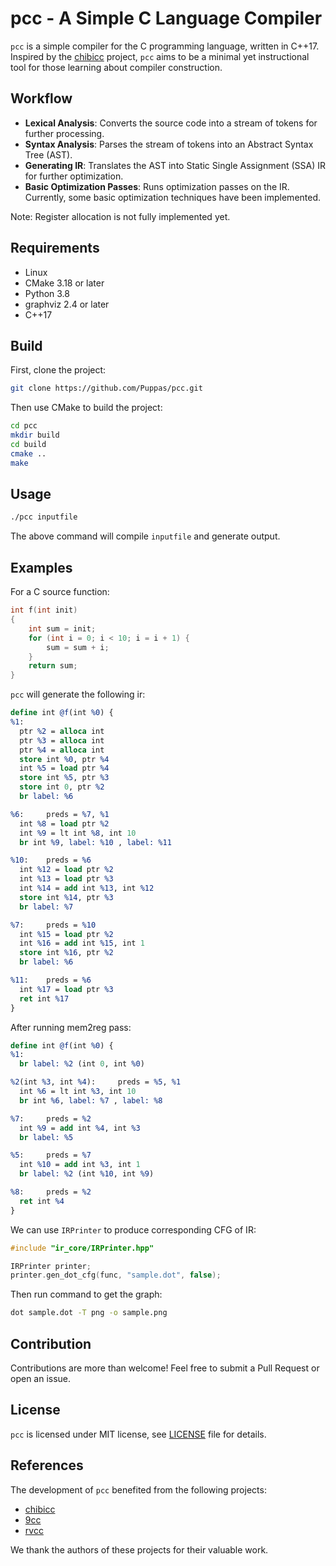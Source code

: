 # pcc - A Simple C Language Compiler

`pcc` is a simple compiler for the C programming language, written in C++17. Inspired by the [chibicc](https://github.com/rui314/chibicc) project, `pcc` aims to be a minimal yet instructional tool for those learning about compiler construction.

## Workflow

- **Lexical Analysis**: Converts the source code into a stream of tokens for further processing.
- **Syntax Analysis**: Parses the stream of tokens into an Abstract Syntax Tree (AST).
- **Generating IR**: Translates the AST into Static Single Assignment (SSA) IR for further optimization.
- **Basic Optimization Passes**: Runs optimization passes on the IR. Currently, some basic optimization techniques have been implemented.

Note: Register allocation is not fully implemented yet.


## Requirements

- Linux
- CMake 3.18 or later
- Python 3.8
- graphviz 2.4 or later
- C++17


## Build

First, clone the project:

```bash
git clone https://github.com/Puppas/pcc.git
```

Then use CMake to build the project:

```bash
cd pcc
mkdir build
cd build
cmake ..
make
```

## Usage

```bash
./pcc inputfile
```

The above command will compile `inputfile` and generate output.

## Examples
For a C source function:
```c
int f(int init)
{
    int sum = init;
    for (int i = 0; i < 10; i = i + 1) {
        sum = sum + i;
    }
    return sum;
}
```
`pcc` will generate the following ir:
```llvm
define int @f(int %0) {
%1:
  ptr %2 = alloca int
  ptr %3 = alloca int
  ptr %4 = alloca int
  store int %0, ptr %4
  int %5 = load ptr %4
  store int %5, ptr %3
  store int 0, ptr %2
  br label: %6

%6:     preds = %7, %1
  int %8 = load ptr %2
  int %9 = lt int %8, int 10
  br int %9, label: %10 , label: %11

%10:    preds = %6
  int %12 = load ptr %2
  int %13 = load ptr %3
  int %14 = add int %13, int %12
  store int %14, ptr %3
  br label: %7

%7:     preds = %10
  int %15 = load ptr %2
  int %16 = add int %15, int 1
  store int %16, ptr %2
  br label: %6

%11:    preds = %6
  int %17 = load ptr %3
  ret int %17
}
```
After running mem2reg pass:
```llvm
define int @f(int %0) {
%1:
  br label: %2 (int 0, int %0)

%2(int %3, int %4):     preds = %5, %1
  int %6 = lt int %3, int 10
  br int %6, label: %7 , label: %8

%7:     preds = %2
  int %9 = add int %4, int %3
  br label: %5

%5:     preds = %7
  int %10 = add int %3, int 1
  br label: %2 (int %10, int %9)

%8:     preds = %2
  ret int %4
}
```
We can use `IRPrinter` to produce corresponding CFG of IR:
```c++
#include "ir_core/IRPrinter.hpp"

IRPrinter printer;
printer.gen_dot_cfg(func, "sample.dot", false);
```

Then run command to get the graph:
```bash
dot sample.dot -T png -o sample.png
```

## Contribution

Contributions are more than welcome! Feel free to submit a Pull Request or open an issue.

## License

`pcc` is licensed under MIT license, see [LICENSE](LICENSE) file for details.

## References

The development of `pcc` benefited from the following projects:

- [chibicc](https://github.com/rui314/chibicc)
- [9cc](https://github.com/rui314/9cc)
- [rvcc](https://github.com/sunshaoce/rvcc)

We thank the authors of these projects for their valuable work.
